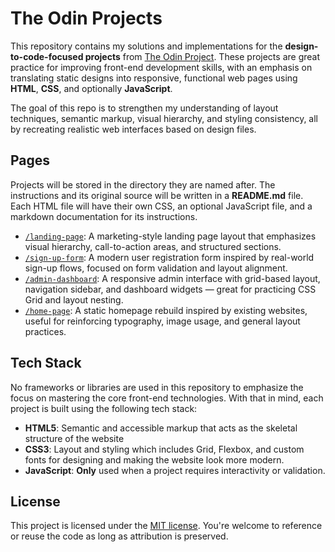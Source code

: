 # The Odin Projects

This repository contains my solutions and implementations for the **design-to-code-focused projects** from [The Odin Project](https://www.theodinproject.com/). These projects are great practice for improving front-end development skills, with an emphasis on translating static designs into responsive, functional web pages using **HTML**, **CSS**, and optionally **JavaScript**.

The goal of this repo is to strengthen my understanding of layout techniques, semantic markup, visual hierarchy, and styling consistency, all by recreating realistic web interfaces based on design files.

## Pages

Projects will be stored in the directory they are named after. The instructions and its original source will be written in a **README.md** file. Each HTML file will have their own CSS, an optional JavaScript file, and a markdown documentation for its instructions.

- [`/landing-page`](./src/landing-page): A marketing-style landing page layout that emphasizes visual hierarchy, call-to-action areas, and structured sections.
- [`/sign-up-form`](./src/sign-up-form): A modern user registration form inspired by real-world sign-up flows, focused on form validation and layout alignment.
- [`/admin-dashboard`](./src/admin-dashboard): A responsive admin interface with grid-based layout, navigation sidebar, and dashboard widgets — great for practicing CSS Grid and layout nesting.
- [`/home-page`](./src/home-page): A static homepage rebuild inspired by existing websites, useful for reinforcing typography, image usage, and general layout practices.

## Tech Stack

No frameworks or libraries are used in this repository to emphasize the focus on mastering the core front-end technologies. With that in mind, each project is built using the following tech stack:

- **HTML5**: Semantic and accessible markup that acts as the skeletal structure of the website
- **CSS3**: Layout and styling which includes Grid, Flexbox, and custom fonts for designing and making the website look more modern.
- **JavaScript**: **Only** used when a project requires interactivity or validation.

## License

This project is licensed under the [MIT license](./LICENSE). You're welcome to reference or reuse the code as long as attribution is preserved.
